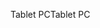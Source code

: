 <span data-ttu-id="4b97b-101">Tablet PC</span><span class="sxs-lookup"><span data-stu-id="4b97b-101">Tablet PC</span></span>